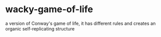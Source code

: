 # wacky-game-of-life
a version of Conway's game of life, it has different rules and creates an organic self-replicating structure
  
